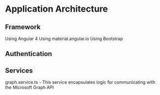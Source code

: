 # Application Architecture

## Framework
Using Angular 4
Using material.angular.io
Using Bootstrap

## Authentication

## Services
graph.service.ts - This service encapsulates logic for communicating with the Microsoft Graph API
